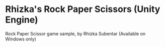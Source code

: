 # Rhizka's Rock Paper Scissors (Unity Engine)
 Rock Paper Scissor game sample, by Rhizka Subentar (Available on Windows only)
